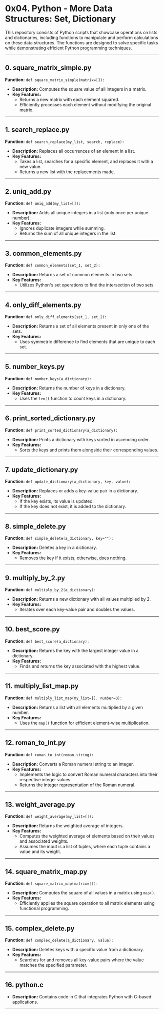 # 0x04. Python - More Data Structures: Set, Dictionary

This repository consists of Python scripts that showcase operations on lists and dictionaries, including functions to manipulate and perform calculations on these data structures. The functions are designed to solve specific tasks while demonstrating efficient Python programming techniques.

---

## 0. **square_matrix_simple.py**
**Function:** `def square_matrix_simple(matrix=[]):`
- **Description:** Computes the square value of all integers in a matrix.
- **Key Features:**
  - Returns a new matrix with each element squared.
  - Efficiently processes each element without modifying the original matrix.

---

## 1. **search_replace.py**
**Function:** `def search_replace(my_list, search, replace):`
- **Description:** Replaces all occurrences of an element in a list.
- **Key Features:**
  - Takes a list, searches for a specific element, and replaces it with a new value.
  - Returns a new list with the replacements made.

---

## 2. **uniq_add.py**
**Function:** `def uniq_add(my_list=[]):`
- **Description:** Adds all unique integers in a list (only once per unique number).
- **Key Features:**
  - Ignores duplicate integers while summing.
  - Returns the sum of all unique integers in the list.

---

## 3. **common_elements.py**
**Function:** `def common_elements(set_1, set_2):`
- **Description:** Returns a set of common elements in two sets.
- **Key Features:**
  - Utilizes Python's set operations to find the intersection of two sets.

---

## 4. **only_diff_elements.py**
**Function:** `def only_diff_elements(set_1, set_2):`
- **Description:** Returns a set of all elements present in only one of the sets.
- **Key Features:**
  - Uses symmetric difference to find elements that are unique to each set.

---

## 5. **number_keys.py**
**Function:** `def number_keys(a_dictionary):`
- **Description:** Returns the number of keys in a dictionary.
- **Key Features:**
  - Uses the `len()` function to count keys in a dictionary.

---

## 6. **print_sorted_dictionary.py**
**Function:** `def print_sorted_dictionary(a_dictionary):`
- **Description:** Prints a dictionary with keys sorted in ascending order.
- **Key Features:**
  - Sorts the keys and prints them alongside their corresponding values.

---

## 7. **update_dictionary.py**
**Function:** `def update_dictionary(a_dictionary, key, value):`
- **Description:** Replaces or adds a key-value pair in a dictionary.
- **Key Features:**
  - If the key exists, its value is updated.
  - If the key does not exist, it is added to the dictionary.

---

## 8. **simple_delete.py**
**Function:** `def simple_delete(a_dictionary, key=""):`
- **Description:** Deletes a key in a dictionary.
- **Key Features:**
  - Removes the key if it exists; otherwise, does nothing.

---

## 9. **multiply_by_2.py**
**Function:** `def multiply_by_2(a_dictionary):`
- **Description:** Returns a new dictionary with all values multiplied by 2.
- **Key Features:**
  - Iterates over each key-value pair and doubles the values.

---

## 10. **best_score.py**
**Function:** `def best_score(a_dictionary):`
- **Description:** Returns the key with the largest integer value in a dictionary.
- **Key Features:**
  - Finds and returns the key associated with the highest value.

---

## 11. **multiply_list_map.py**
**Function:** `def multiply_list_map(my_list=[], number=0):`
- **Description:** Returns a list with all elements multiplied by a given number.
- **Key Features:**
  - Uses the `map()` function for efficient element-wise multiplication.

---

## 12. **roman_to_int.py**
**Function:** `def roman_to_int(roman_string):`
- **Description:** Converts a Roman numeral string to an integer.
- **Key Features:**
  - Implements the logic to convert Roman numeral characters into their respective integer values.
  - Returns the integer representation of the Roman numeral.

---

## 13. **weight_average.py**
**Function:** `def weight_average(my_list=[]):`
- **Description:** Returns the weighted average of integers.
- **Key Features:**
  - Computes the weighted average of elements based on their values and associated weights.
  - Assumes the input is a list of tuples, where each tuple contains a value and its weight.

---

## 14. **square_matrix_map.py**
**Function:** `def square_matrix_map(matrix=[]):`
- **Description:** Computes the square of all values in a matrix using `map()`.
- **Key Features:**
  - Efficiently applies the square operation to all matrix elements using functional programming.

---

## 15. **complex_delete.py**
**Function:** `def complex_delete(a_dictionary, value):`
- **Description:** Deletes keys with a specific value from a dictionary.
- **Key Features:**
  - Searches for and removes all key-value pairs where the value matches the specified parameter.

---

## 16. **python.c**
- **Description:** Contains code in C that integrates Python with C-based applications.

---
